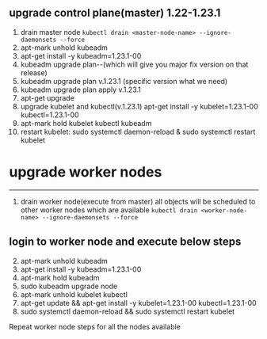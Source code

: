## upgrade control plane(master) 1.22-1.23.1
1) drain master node
 ```kubectl drain <master-node-name> --ignore-daemonsets --force```
2) apt-mark unhold kubeadm
3) apt-get install -y kubeadm=1.23.1-00
4) kubeadm upgrade plan--(which will give you major fix version on that release)
5) kubeadm upgrade plan v.1.23.1 (specific version what we need)
6) kubeadm upgrade plan apply v.1.23.1
7) apt-get upgrade
8) upgrade kubelet and kubectl(v.1.23.1)
apt-get install -y kubelet=1.23.1-00 kubectl=1.23.1-00
9) apt-mark hold kubelet kubectl kubeadm
10) restart kubelet: sudo systemctl daemon-reload & sudo systemctl restart kubelet

# upgrade worker nodes
-------------------------------
1) drain worker node(execute from master) all objects will be scheduled to other worker nodes which are available
  ```kubectl drain <worker-node-name> --ignore-daemonsets --force```
  ## login to worker node and execute below steps
  2) apt-mark unhold kubeadm
  3) apt-get install -y kubeadm=1.23.1-00
  4) apt-mark hold kubeadm
  5) sudo kubeadm upgrade node
  6) apt-mark unhold kubelet kubectl
  7) apt-get update && apt-get install -y kubelet=1.23.1-00 kubectl=1.23.1-00
  8) sudo systemctl daemon-reload && sudo systemctl restart kubelet

  Repeat worker node steps for all the nodes available
